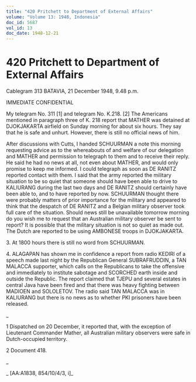 ```yaml
---
title: "420 Pritchett to Department of External Affairs"
volume: "Volume 13: 1948, Indonesia"
doc_id: 5687
vol_id: 13
doc_date: 1948-12-21
---
```


# 420 Pritchett to Department of External Affairs

Cablegram 313 BATAVIA, 21 December 1948, 9.48 p.m.

IMMEDIATE CONFIDENTIAL

My telegram No. 311 [1] and telegram No. K.218. [2] The Americans mentioned in paragraph three of K. 218 report that MATHER was detained at DJOKJAKARTA airfield on Sunday morning for about six hours. They say that he is safe and unhurt. However, there is still no official news of him.

After discussions with Cutts, I handed SCHUURMAN a note this morning requesting advice as to the whereabouts of and welfare of our delegation and MATHER and permission to telegraph to them and to receive their reply. He said he had no news at all, not even about MATHER, and would only promise to keep me informed. I could telegraph as soon as DE RANITZ reported contact with them. I said that the army reported the military situation to be so quiet that someone should have been able to drive to KALIURANG during the last two days and DE RANITZ should certainly have been able to, and to have reported by now. SCHUURMAN thought there were probably matters of prior importance for the military and appeared to think that the despatch of DE RANITZ and a Belgian military observer took full care of the situation. Should news still be unavailable tomorrow morning do you wish me to request that an Australian military observer be sent to report? It is possible that the military situation is not so quiet as made out. The Dutch are reported to be using AMBONESE troops in DJOKJAKARTA.

3\. At 1800 hours there is still no word from SCHUURMAN.

4\. ALAGAPAN has shown me in confidence a report from radio KEDIRI of a speech made last night by the Republican General SUBRAFRUDDIN, a TAN MALACCA supporter, which calls on the Republicans to take the offensive and immediately to institute sabotage and SCORCHED earth inside and outside the Republic. The report claimed that TJEPU and several estates in central Java have been fired and that there was heavy fighting between MADIOEN and SOLOLETOV. The radio said TAN MALACCA was in KALIURANG but there is no news as to whether PKI prisoners have been released.

_

1 Dispatched on 20 December, it reported that, with the exception of Lieutenant Commander Mather, all Australian military observers were safe in Dutch-occupied territory.

2 Document 418.

_

_ [AA:A1838, 854/10/4/3, i]_
